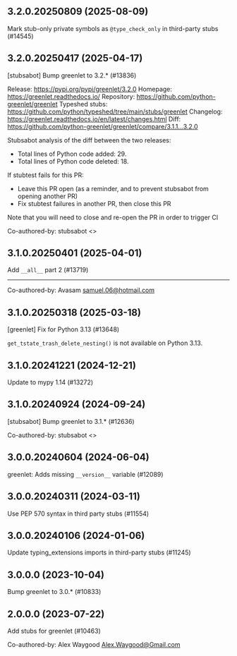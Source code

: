 ## 3.2.0.20250809 (2025-08-09)

Mark stub-only private symbols as `@type_check_only` in third-party stubs (#14545)

## 3.2.0.20250417 (2025-04-17)

[stubsabot] Bump greenlet to 3.2.* (#13836)

Release: https://pypi.org/pypi/greenlet/3.2.0
Homepage: https://greenlet.readthedocs.io/
Repository: https://github.com/python-greenlet/greenlet
Typeshed stubs: https://github.com/python/typeshed/tree/main/stubs/greenlet
Changelog: https://greenlet.readthedocs.io/en/latest/changes.html
Diff: https://github.com/python-greenlet/greenlet/compare/3.1.1...3.2.0

Stubsabot analysis of the diff between the two releases:
 - Total lines of Python code added: 29.
 - Total lines of Python code deleted: 18.

If stubtest fails for this PR:
- Leave this PR open (as a reminder, and to prevent stubsabot from opening another PR)
- Fix stubtest failures in another PR, then close this PR

Note that you will need to close and re-open the PR in order to trigger CI

Co-authored-by: stubsabot <>

## 3.1.0.20250401 (2025-04-01)

Add `__all__` part 2 (#13719)

---------

Co-authored-by: Avasam <samuel.06@hotmail.com>

## 3.1.0.20250318 (2025-03-18)

[greenlet] Fix for Python 3.13 (#13648)

`get_tstate_trash_delete_nesting()` is not available
on Python 3.13.

## 3.1.0.20241221 (2024-12-21)

Update to mypy 1.14 (#13272)

## 3.1.0.20240924 (2024-09-24)

[stubsabot] Bump greenlet to 3.1.* (#12636)

Co-authored-by: stubsabot <>

## 3.0.0.20240604 (2024-06-04)

greenlet: Adds missing `__version__` variable (#12089)

## 3.0.0.20240311 (2024-03-11)

Use PEP 570 syntax in third party stubs (#11554)

## 3.0.0.20240106 (2024-01-06)

Update typing_extensions imports in third-party stubs (#11245)

## 3.0.0.0 (2023-10-04)

Bump greenlet to 3.0.* (#10833)

## 2.0.0.0 (2023-07-22)

Add stubs for greenlet (#10463)

Co-authored-by: Alex Waygood <Alex.Waygood@Gmail.com>

